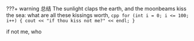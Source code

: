 ???+ warning 总结
    The sunlight claps the earth,
    and the moonbeams kiss the sea:
    what are all these kissings worth,
    ```cpp
    for (int i = 0; i <= 100; i++) {
        cout << "if thou kiss not me?" << endl;
    }
    ```

if not me, who
